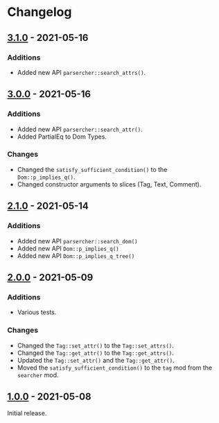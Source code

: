 # Changelog

## [3.1.0] - 2021-05-16

### Additions

- Added new API `parsercher::search_attrs()`.


## [3.0.0] - 2021-05-16

### Additions

- Added new API `parsercher::search_attr()`.
- Added PartialEq to Dom Types.

### Changes

- Changed the `satisfy_sufficient_condition()` to the `Dom::p_implies_q()`.
- Changed constructor arguments to slices (Tag, Text, Comment).


## [2.1.0] - 2021-05-14

### Additions

- Added new API `parsercher::search_dom()`
- Added new API `Dom::p_implies_q()`
- Added new API `Dom::p_implies_q_tree()`


## [2.0.0] - 2021-05-09

### Additions

- Various tests.

### Changes

- Changed the `Tag::set_attr()` to the `Tag::set_attrs()`.
- Changed the `Tag::get_attr()` to the `Tag::get_attrs()`.
- Updated the `Tag::set_attr()` and the `Tag::get_attr()`.
- Moved the `satisfy_sufficient_condition()` to the `tag` mod from the `searcher` mod.


## [1.0.0] - 2021-05-08
Initial release.

[3.1.0]: https://github.com/kkmtyyz/parsercher/compare/v3.0.0...v3.1.0
[3.0.0]: https://github.com/kkmtyyz/parsercher/compare/v2.1.0...v3.0.0
[2.1.0]: https://github.com/kkmtyyz/parsercher/compare/v2.0.0...v2.1.0
[2.0.0]: https://github.com/kkmtyyz/parsercher/compare/v1.0.0...v2.0.0
[1.0.0]: https://github.com/kkmtyyz/parsercher/compare/v1.0.0
